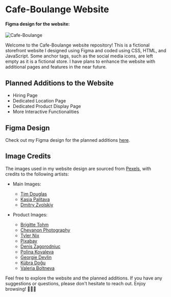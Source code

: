 # Cafe-Boulange Website

#### Figma design for the website:

![Cafe-Boulange](https://github.com/FabianoGLentini/Website_Coffee_Backery/assets/132173298/120ad1b0-2d51-466c-8073-ce841135f1e4)

Welcome to the Cafe-Boulange website repository! This is a fictional storefront website I designed using Figma and coded using CSS, HTML, and JavaScript. Some anchor tags, such as the social media icons, are left empty as it is a fictional store. I have plans to enhance the website with additional pages and features in the near future.

## Planned Additions to the Website

- Hiring Page
- Dedicated Location Page
- Dedicated Product Display Page
- More Interactive Functionalities

## Figma Design

Check out my Figma design for the planned additions [here](https://github.com/FabianoGLentini/Website_Coffee_Backery/assets/132173298/120ad1b0-2d51-466c-8073-ce841135f1e4).

## Image Credits

The images used in my website design are sourced from [Pexels](https://www.pexels.com/), with credits to the following artists:

- Main Images:
  - [Tim Douglas](https://www.pexels.com/@tim-douglas/)
  - [Kasia Palitava](https://www.pexels.com/@kasia-palitava-132623147/)
  - [Dmitry Zvolskiy](https://www.pexels.com/@zvolskiy/)

- Product Images:
  - [Brigitte Tohm](https://www.pexels.com/@brigitte-tohm-36757/)
  - [Chevanon Photography](https://www.pexels.com/@chevanon/)
  - [Tyler Nix](https://www.pexels.com/@tyler-nix-1259808/)
  - [Pixabay](https://www.pexels.com/@pixabay/)
  - [Denis Zagorodniuc](https://www.pexels.com/@imdennyz/)
  - [Polina Kovaleva](https://www.pexels.com/@polina-kovaleva/)
  - [Georgie Devlin](https://www.pexels.com/@georgie-devlin-76906720/)
  - [Kübra Doğu](https://www.pexels.com/@kubra-dogu-80605500/)
  - [Valeria Boltneva](https://www.pexels.com/@valeriya/)

Feel free to explore the website and the planned additions. If you have any suggestions or questions, please don't hesitate to reach out. Enjoy browsing! 🍰🍪🍵
